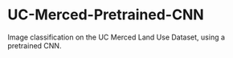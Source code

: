 # UC-Merced-Pretrained-CNN
Image classification on the UC Merced Land Use Dataset, using a pretrained CNN.
